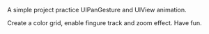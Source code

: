 A simple project practice UIPanGesture and UIView animation.

Create a color grid, enable fingure track and zoom effect. Have fun.
